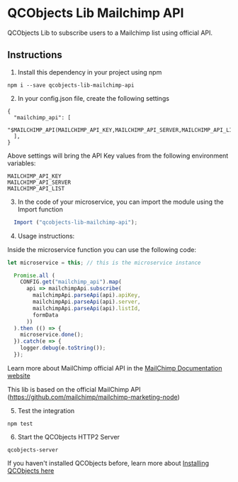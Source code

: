 # QCObjects Lib Mailchimp API

QCObjects Lib to subscribe users to a Mailchimp list using official API.

## Instructions

1. Install this dependency in your project using npm

```shell
npm i --save qcobjects-lib-mailchimp-api
```

2. In your config.json file, create the following settings

```shell
{
  "mailchimp_api": [
    "$MAILCHIMP_API(MAILCHIMP_API_KEY,MAILCHIMP_API_SERVER,MAILCHIMP_API_LIST)"
  ],
}
```

Above settings will bring the API Key values from the following environment variables:

```
MAILCHIMP_API_KEY
MAILCHIMP_API_SERVER
MAILCHIMP_API_LIST
```

3. In the code of your microservice, you can import the module using the Import function

```javascript
  Import ("qcobjects-lib-mailchimp-api");
```

4. Usage instructions: 
  
  Inside the microservice function you can use the following code:

```javascript
let microservice = this; // this is the microservice instance

  Promise.all (
    CONFIG.get("mailchimp_api").map(
      api => mailchimpApi.subscribe(
        mailchimpApi.parseApi(api).apiKey,
        mailchimpApi.parseApi(api).server,
        mailchimpApi.parseApi(api).listId,
        formData
      ))
  ).then (() => {
    microservice.done();
  }).catch(e => {
    logger.debug(e.toString());
  });
```

Learn more about MailChimp official API in the [MailChimp Documentation website](https://mailchimp.com/developer/marketing/api/)

This lib is based on the official MailChimp API (https://github.com/mailchimp/mailchimp-marketing-node)

5. Test the integration

```shell
npm test
```

6. Start the QCObjects HTTP2 Server

```shell
qcobjects-server
```
If you haven't installed QCObjects before, learn more about [Installing QCObjects here](https://docs.qcobjects.org/#installing)
